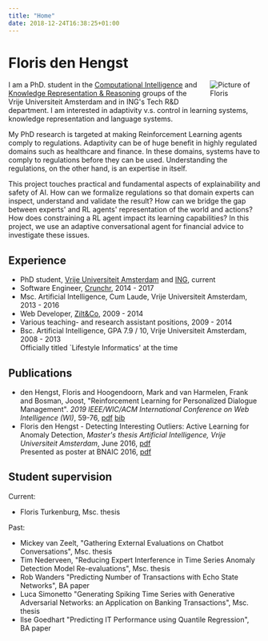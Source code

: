 ```yaml
---
title: "Home"
date: 2018-12-24T16:38:25+01:00
---
```


# Floris den Hengst
<img src="/imgs/flopic.jpg" style="max-width:20%;min-width:40px;float:right;padding:0 0 1em 1em;" alt="Picture of Floris" />

I am a PhD. student in the [Computational Intelligence](https://www.cs.vu.nl/ci/) and [Knowledge
Representation & Reasoning](https://krr.cs.vu.nl/) groups of the Vrije Universiteit Amsterdam and
in ING's Tech R&D department. I am interested in adaptivity v.s. control in learning systems,
knowledge representation and language systems.

My PhD research is targeted at making Reinforcement Learning agents comply to regulations.
Adaptivity can be of huge benefit in highly regulated domains such as healthcare and finance. In
these domains, systems have to comply to regulations before they can be used. Understanding the
regulations, on the other hand, is an expertise in itself.

This project touches practical and fundamental aspects of explainability and safety of AI.  How
can we formalize regulations so that domain experts can inspect, understand and validate the
result? How can we bridge the gap between experts' and RL agents' representation of the world and
actions? How does constraining a RL agent impact its learning capabilities? In this project, we
use an adaptive conversational agent for financial advice to investigate these issues.

## Experience
* PhD student, [Vrije Universiteit
  Amsterdam](https://www.cs.vu.nl/ci/index.php/constrained-reinforcement-learning-for-personalization-in-highly-regulated-domains/) and [ING](https://www.ing.com/), current
* Software Engineer, [Crunchr](https://www.crunchrapps.com), 2014 - 2017
* Msc. Artificial Intelligence, Cum Laude, Vrije Universiteit Amsterdam, 2013 - 2016
* Web Developer, [Zilt&Co](https://www.ziltenco.nl), 2009 - 2014
* Various teaching- and research assistant positions, 2009 - 2014
* Bsc. Artificial Intelligence, GPA 7.9 / 10, Vrije Universiteit Amsterdam, 2008 - 2013   
  Officially titled `Lifestyle Informatics' at the time

## Publications
* den Hengst, Floris and Hoogendoorn, Mark and van Harmelen, Frank and Bosman, Joost,
  "Reinforcement Learning for Personalized Dialogue Management". *2019 IEEE/WIC/ACM International
  Conference on Web Intelligence (WI)*, 59-76, [pdf](/publications/wi19.pdf) [bib](/publications/wi19.bib)
* Floris den Hengst - Detecting Interesting Outliers: Active Learning for Anomaly Detection,
_Master's thesis Artificial Intelligence, Vrije Universiteit Amsterdam_, June 2016,
[pdf](publications/masterthesis_floris_den_hengst.pdf)  
  Presented as poster at BNAIC 2016, [pdf](publications/bnaic17poster.pdf)


## Student supervision
Current:

* Floris Turkenburg, Msc. thesis

Past:
* Mickey van Zeelt, "Gathering External Evaluations on Chatbot Conversations", Msc. thesis
* Tim Nederveen, "Reducing Expert Interference in Time Series Anomaly Detection Model Re-evaluations", Msc. thesis
* Rob Wanders "Predicting Number of Transactions with Echo State Networks", BA paper
* Luca Simonetto "Generating Spiking Time Series with Generative Adversarial Networks: an Application on Banking Transactions", Msc. thesis
* Ilse Goedhart "Predicting IT Performance using Quantile Regression", BA paper
